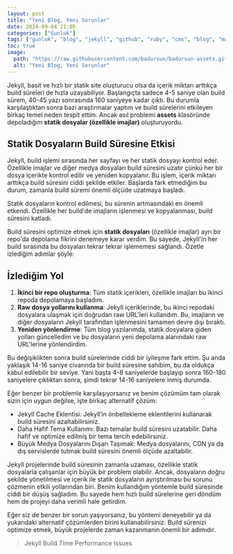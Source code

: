 ```yaml
---
layout: post
title: "Yeni Blog, Yeni Sorunlar"
date: 2024-09-04 21:09
categories: ["Gunluk"]
tags: ["gunluk", "blog", "jekyll", "github", "ruby", "cms", "blog", "markdown", "liquid", "jekyll-build-issues", "jekyll-performance"]
toc: true
image:
  path: "https://raw.githubusercontent.com/badursun/badursun-assets.github.io/refs/heads/main/img/badursun-jekyll-blog-deploy-problem-66eea92ccddde.webp"
  alt: "Yeni Blog, Yeni Sorunlar"
---
```


Jekyll, basit ve hızlı bir statik site oluşturucu olsa da içerik miktarı arttıkça build süreleri de hızla uzayabiliyor. Başlangıçta sadece 4-5 saniye olan build sürem, 40-45 yazı sonrasında 160 saniyeye kadar çıktı. Bu durumla karşılaştıktan sonra bazı araştırmalar yaptım ve build sürelerini etkileyen birkaç temel neden tespit ettim. Ancak asıl problemi **assets** klasöründe depoladığım **statik dosyalar (özellikle imajlar)** oluşturuyordu.

## Statik Dosyaların Build Süresine Etkisi
Jekyll, build işlemi sırasında her sayfayı ve her statik dosyayı kontrol eder. Özellikle imajlar ve diğer medya dosyaları build süresini uzatır çünkü her bir dosya içerikte kontrol edilir ve yeniden kopyalanır. Bu işlem, içerik miktarı arttıkça build süresini ciddi şekilde etkiler. Başlarda fark etmediğim bu durum, zamanla build süremi önemli ölçüde uzatmaya başladı.

Statik dosyaların kontrol edilmesi, bu sürenin artmasındaki en önemli etkendi. Özellikle her build'de imajların işlenmesi ve kopyalanması, build süresini katladı.

Build süresini optimize etmek için **statik dosyaları** (özellikle imajlar) ayrı bir repo'da depolama fikrini denemeye karar verdim. Bu sayede, Jekyll'in her build sırasında bu dosyaları tekrar tekrar işlememesi sağlandı. Özetle izlediğim adımlar şöyle:

## İzlediğim Yol
1. **İkinci bir repo oluşturma**: Tüm statik içerikleri, özellikle imajları bu ikinci repoda depolamaya başladım.
2. **Raw dosya yollarını kullanma**: Jekyll içeriklerinde, bu ikinci repodaki dosyalara ulaşmak için doğrudan raw URL'leri kullandım. Bu, imajların ve diğer dosyaların Jekyll tarafından işlenmesini tamamen devre dışı bıraktı.
3. **Yeniden yönlendirme**: Tüm blog yazılarımda, statik dosyalara giden yolları güncelledim ve bu dosyaların yeni depolama alanındaki raw URL'lerine yönlendirdim.

Bu değişiklikten sonra build sürelerinde ciddi bir iyileşme fark ettim. Şu anda yaklaşık 14-16 saniye civarında bir build süresine sahibim, bu da oldukça kabul edilebilir bir seviye. Yani başta 4-8 saniyelerde başlayıp sonra 160-180 saniyelere çıktıktan sonra, şimdi tekrar 14-16 saniyelere inmiş durumda.

Eğer benzer bir problemle karşılaşıyorsanız ve benim çözümüm tam olarak sizin için uygun değilse, işte birkaç alternatif çözüm:

- Jekyll Cache Eklentisi: Jekyll’in önbellekleme eklentilerini kullanarak build süresini azaltabilirsiniz.
- Daha Hafif Tema Kullanımı: Bazı temalar build süresini uzatabilir. Daha hafif ve optimize edilmiş bir tema tercih edebilirsiniz.
- Büyük Medya Dosyalarını Dışarı Taşımak: Medya dosyalarını, CDN ya da dış servislerde tutmak build süresini önemli ölçüde azaltabilir. 

Jekyll projelerinde build süresinin zamanla uzaması, özellikle statik dosyalarla çalışanlar için büyük bir problem olabilir. Ancak, dosyaların doğru şekilde yönetilmesi ve içerik ile statik dosyaların ayrıştırılması bu sorunu çözmenin etkili yollarından biri. Benim kullandığım yöntemle build süresinde ciddi bir düşüş sağladım. Bu sayede hem hızlı build sürelerine geri döndüm hem de projeyi daha verimli hale getirdim.

Eğer siz de benzer bir sorun yaşıyorsanız, bu yöntemi deneyebilir ya da yukarıdaki alternatif çözümlerden birini kullanabilirsiniz. Build sürenizi optimize etmek, büyük projelerde zaman kazanmanın önemli bir adımıdır.

> Jekyll Build Time Performance Issues